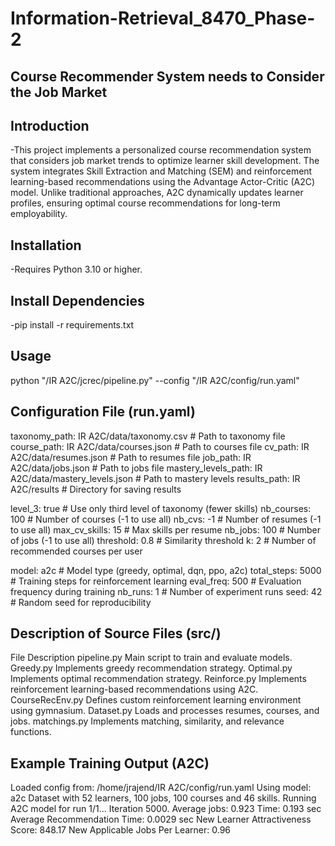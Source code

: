 # Information-Retrieval_8470_Phase-2
## Course Recommender System needs to Consider the Job Market 
## Introduction
-This project implements a personalized course recommendation system that considers job market trends to optimize learner skill development. The system integrates Skill Extraction and Matching (SEM) and reinforcement learning-based recommendations using the Advantage Actor-Critic (A2C) model. Unlike traditional approaches, A2C dynamically updates learner profiles, ensuring optimal course recommendations for long-term employability.
## Installation
-Requires Python 3.10 or higher.
## Install Dependencies
-pip install -r requirements.txt
## Usage
python "/IR A2C/jcrec/pipeline.py" --config "/IR A2C/config/run.yaml"
## Configuration File (run.yaml)
taxonomy_path: IR A2C/data/taxonomy.csv  # Path to taxonomy file
course_path: IR A2C/data/courses.json  # Path to courses file
cv_path: IR A2C/data/resumes.json  # Path to resumes file
job_path: IR A2C/data/jobs.json  # Path to jobs file
mastery_levels_path: IR A2C/data/mastery_levels.json  # Path to mastery levels
results_path: IR A2C/results  # Directory for saving results

level_3: true  # Use only third level of taxonomy (fewer skills)
nb_courses: 100  # Number of courses (-1 to use all)
nb_cvs: -1  # Number of resumes (-1 to use all)
max_cv_skills: 15  # Max skills per resume
nb_jobs: 100  # Number of jobs (-1 to use all)
threshold: 0.8  # Similarity threshold
k: 2  # Number of recommended courses per user

model: a2c  # Model type (greedy, optimal, dqn, ppo, a2c)
total_steps: 5000  # Training steps for reinforcement learning
eval_freq: 500  # Evaluation frequency during training
nb_runs: 1  # Number of experiment runs
seed: 42  # Random seed for reproducibility
## Description of Source Files (src/)
File	Description
pipeline.py	Main script to train and evaluate models.
Greedy.py	Implements greedy recommendation strategy.
Optimal.py	Implements optimal recommendation strategy.
Reinforce.py	Implements reinforcement learning-based recommendations using A2C.
CourseRecEnv.py	Defines custom reinforcement learning environment using gymnasium.
Dataset.py	Loads and processes resumes, courses, and jobs.
matchings.py	Implements matching, similarity, and relevance functions.
## Example Training Output (A2C)
Loaded config from: /home/jrajend/IR A2C/config/run.yaml
Using model: a2c
Dataset with 52 learners, 100 jobs, 100 courses and 46 skills.
Running A2C model for run 1/1...
Iteration 5000. Average jobs: 0.923 Time: 0.193 sec
Average Recommendation Time: 0.0029 sec
New Learner Attractiveness Score: 848.17
New Applicable Jobs Per Learner: 0.96

